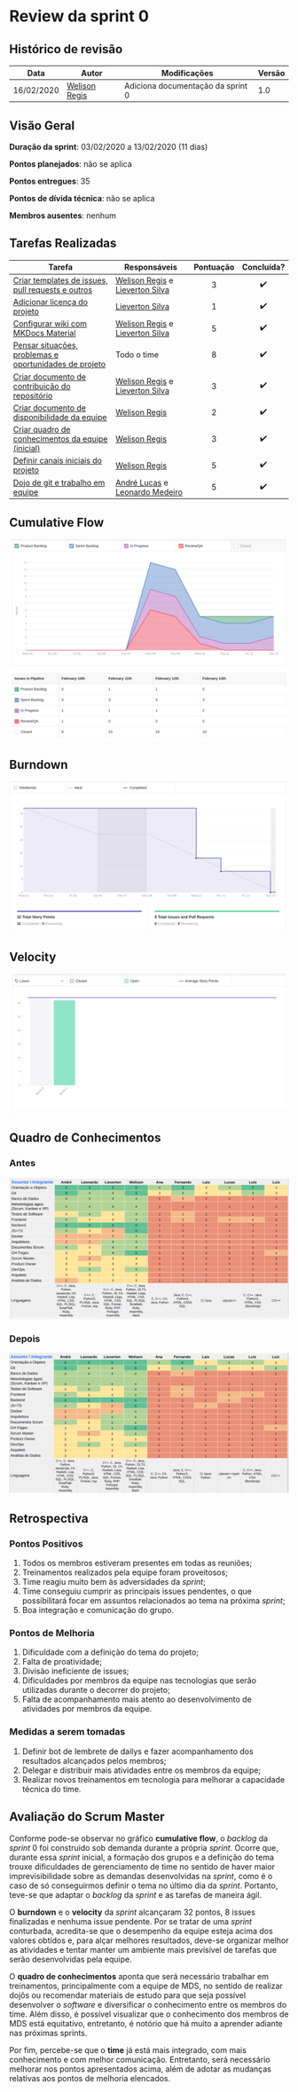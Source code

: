 # Review da sprint 0

## Histórico de revisão

| Data       | Autor                                        | Modificações                      | Versão |
| ---------- | -------------------------------------------- | --------------------------------- | ------ |
| 16/02/2020 | [Welison Regis](https://github.com/WelisonR) | Adiciona documentação da sprint 0 | 1.0    |

## Visão Geral

**Duração da sprint**: 03/02/2020 a 13/02/2020 (11 dias)

**Pontos planejados**: não se aplica

**Pontos entregues**: 35

**Pontos de dívida técnica**: não se aplica

**Membros ausentes**: nenhum

## Tarefas Realizadas

| Tarefa | Responsáveis | Pontuação | Concluída? |
| ------ | ------------ | :-------: | :--------: |
| [Criar templates de issues, pull requests e outros](https://github.com/fga-eps-mds/EPS-2020-2-G3/issues/1) | [Welison Regis](https://github.com/WelisonR) e [Lieverton Silva](https://github.com/lievertom) | 3 | :heavy_check_mark: |
| [Adicionar licença do projeto](https://github.com/fga-eps-mds/EPS-2020-2-G3/issues/2) | [Lieverton Silva](https://github.com/lievertom) | 1 | :heavy_check_mark: |
| [Configurar wiki com MKDocs Material](https://github.com/fga-eps-mds/EPS-2020-2-G3/issues/3) | [Welison Regis](https://github.com/WelisonR) e [Lieverton Silva](https://github.com/lievertom) | 5 | :heavy_check_mark: |
| [Pensar situações, problemas e oportunidades de projeto](https://github.com/fga-eps-mds/EPS-2020-2-G3/issues/4) | Todo o time | 8 | :heavy_check_mark: |
| [Criar documento de contribuição do repositório](https://github.com/fga-eps-mds/EPS-2020-2-G3/issues/5) | [Welison Regis](https://github.com/WelisonR) e [Lieverton Silva](https://github.com/lievertom) | 3 | :heavy_check_mark: |
| [Criar documento de disponibilidade da equipe](https://github.com/fga-eps-mds/EPS-2020-2-G3/issues/6) | [Welison Regis](https://github.com/WelisonR) | 2 | :heavy_check_mark: |
| [Criar quadro de conhecimentos da equipe (inicial)](https://github.com/fga-eps-mds/EPS-2020-2-G3/issues/7) | [Welison Regis](https://github.com/WelisonR) | 3 | :heavy_check_mark: |
| [Definir canais iniciais do projeto](https://github.com/fga-eps-mds/EPS-2020-2-G3/issues/8) | [Welison Regis](https://github.com/WelisonR) | 5 | :heavy_check_mark: |
| [Dojo de git e trabalho em equipe](https://github.com/fga-eps-mds/EPS-2020-2-G3/issues/10) | [André Lucas](https://github.com/andrelucax) e [Leonardo Medeiro](https://github.com/leomedeiros1?tab=repositories) | 5 | :heavy_check_mark: |

## Cumulative Flow

![Cumulative flow](../../assets/img/sprints/sprint-0/cumulative-flow.png)

## Burndown

![Burndown](../../assets/img/sprints/sprint-0/burndown.png)

## Velocity

![Cumulative flow](../../assets/img/sprints/sprint-0/velocity.png)

## Quadro de Conhecimentos

### Antes

![Quadro de conhecimento antes](../../assets/img/sprints/sprint-0/knowledge-board-before.png)

### Depois

![Quadro de conhecimento antes](../../assets/img/sprints/sprint-0/knowledge-board-after.png)

## Retrospectiva

### Pontos Positivos

1. Todos os membros estiveram presentes em todas as reuniões;
2. Treinamentos realizados pela equipe foram proveitosos;
3. Time reagiu muito bem às adversidades da *sprint*;
4. Time conseguiu cumprir as principais issues pendentes, o que possibilitará focar em assuntos relacionados ao tema na próxima *sprint*;
5. Boa integração e comunicação do grupo.

### Pontos de Melhoria

1. Dificuldade com a definição do tema do projeto;
2. Falta de proatividade;
3. Divisão ineficiente de issues;
4. Dificuldades por membros da equipe nas tecnologias que serão utilizadas durante o decorrer do projeto;
5. Falta de acompanhamento mais atento ao desenvolvimento de atividades por membros da equipe.

### Medidas a serem tomadas

1. Definir bot de lembrete de dailys e fazer acompanhamento dos resultados alcançados pelos membros;
2. Delegar e distribuir mais atividades entre os membros da equipe;
3. Realizar novos treinamentos em tecnologia para melhorar a capacidade técnica do time.

## Avaliação do Scrum Master

Conforme pode-se observar no gráfico **cumulative flow**, o *backlog* da *sprint* 0 foi construído sob demanda durante a própria *sprint*. Ocorre que, durante essa *sprint* inicial, a formação dos grupos e a definição do tema trouxe dificuldades de gerenciamento de time no sentido de haver maior imprevisibilidade sobre as demandas desenvolvidas na *sprint*, como é o caso de só conseguirmos definir o tema no último dia da *sprint*. Portanto, teve-se que adaptar o *backlog* da *sprint* e as tarefas de maneira ágil.

O **burndown** e o **velocity** da *sprint* alcançaram 32 pontos, 8 issues finalizadas e nenhuma issue pendente. Por se tratar de uma *sprint* conturbada, acredita-se que o desempenho da equipe esteja acima dos valores obtidos e, para alçar melhores resultados, deve-se organizar melhor as atividades e tentar manter um ambiente mais previsível de tarefas que serão desenvolvidas pela equipe.

O **quadro de conhecimentos** aponta que será necessário trabalhar em treinamentos, principalmente com a equipe de MDS, no sentido de realizar dojôs ou recomendar materiais de estudo para que seja possível desenvolver o *software* e diversificar o conhecimento entre os membros do time. Além disso, é possível visualizar que o conhecimento dos membros de MDS está equitativo, entretanto, é notório que há muito a aprender adiante nas próximas sprints.

Por fim, percebe-se que o **time** já está mais integrado, com mais conhecimento e com melhor comunicação. Entretanto, será necessário melhorar nos pontos apresentados acima, além de adotar as mudanças relativas aos pontos de melhoria elencados.
